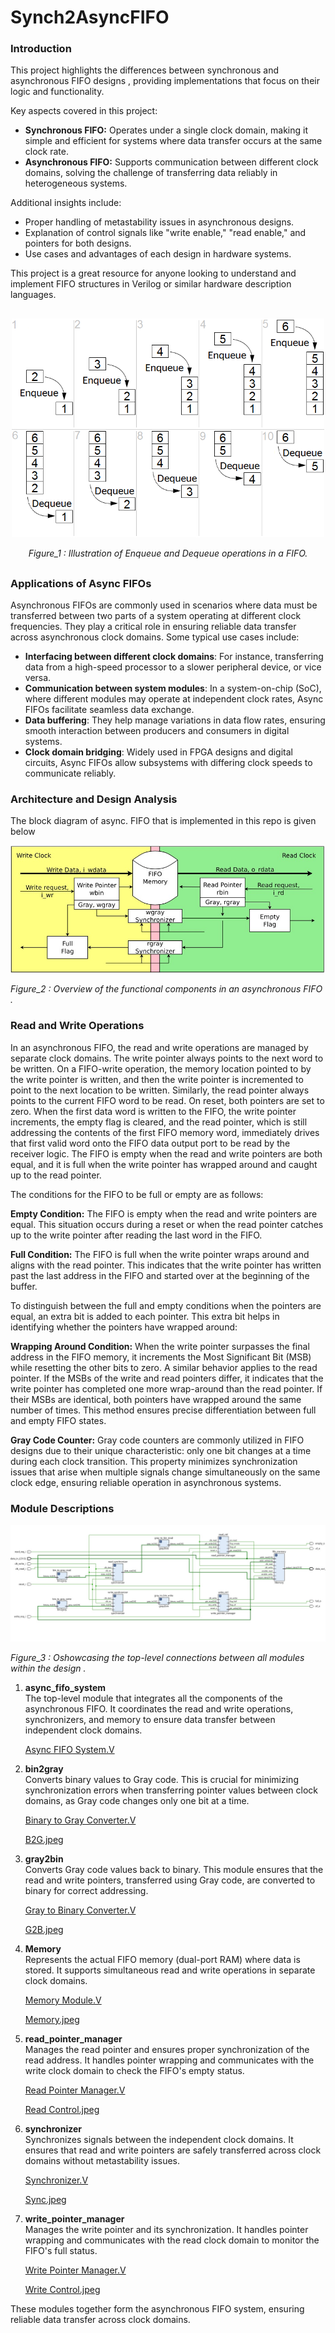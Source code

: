 # Synch2AsyncFIFO
### Introduction 

This project highlights the differences between synchronous and asynchronous FIFO designs , providing implementations that focus on their logic and functionality.  

Key aspects covered in this project:  
- **Synchronous FIFO:** Operates under a single clock domain, making it simple and efficient for systems where data transfer occurs at the same clock rate.  
- **Asynchronous FIFO:** Supports communication between different clock domains, solving the challenge of transferring data reliably in heterogeneous systems.  

Additional insights include:  
- Proper handling of metastability issues in asynchronous designs.  
- Explanation of control signals like "write enable," "read enable," and pointers for both designs.  
- Use cases and advantages of each design in hardware systems.  

This project is a great resource for anyone looking to understand and implement FIFO structures in Verilog or similar hardware description languages.

<div style="text-align: center; margin: 30px 0;">
    <img src="images/Fifo_queue.png" alt="FIFO Queue Operations" width="500">
    <p><i>Figure_1 : Illustration of Enqueue and Dequeue operations in a FIFO.</i></p>
</div>

### Applications of Async FIFOs

Asynchronous FIFOs are commonly used in scenarios where data must be transferred between two parts of a system operating at different clock frequencies. They play a critical role in ensuring reliable data transfer across asynchronous clock domains. Some typical use cases include:

- **Interfacing between different clock domains**: For instance, transferring data from a high-speed processor to a slower peripheral device, or vice versa.
- **Communication between system modules**: In a system-on-chip (SoC), where different modules may operate at independent clock rates, Async FIFOs facilitate seamless data exchange.
- **Data buffering**: They help manage variations in data flow rates, ensuring smooth interaction between producers and consumers in digital systems.
- **Clock domain bridging**: Widely used in FPGA designs and digital circuits, Async FIFOs allow subsystems with differing clock speeds to communicate reliably.

### Architecture and Design Analysis

The block diagram of async. FIFO that is implemented in this repo is given below

![Architecture Diagram](images/FIFO_MOUDLE.jpeg)
 <p><i>Figure_2 : Overview of the functional components in an asynchronous FIFO
.</i></p>

### Read and Write Operations

In an asynchronous FIFO, the read and write operations are managed by separate clock domains. The write pointer always points to the next word to be written. On a FIFO-write operation, the memory location pointed to by the write pointer is written, and then the write pointer is incremented to point to the next location to be written. Similarly, the read pointer always points to the current FIFO word to be read. On reset, both pointers are set to zero. When the first data word is written to the FIFO, the write pointer increments, the empty flag is cleared, and the read pointer, which is still addressing the contents of the first FIFO memory word, immediately drives that first valid word onto the FIFO data output port to be read by the receiver logic. The FIFO is empty when the read and write pointers are both equal, and it is full when the write pointer has wrapped around and caught up to the read pointer.

The conditions for the FIFO to be full or empty are as follows:

**Empty Condition:**
The FIFO is empty when the read and write pointers are equal. This situation occurs during a reset or when the read pointer catches up to the write pointer after reading the last word in the FIFO.

**Full Condition:**
The FIFO is full when the write pointer wraps around and aligns with the read pointer. This indicates that the write pointer has written past the last address in the FIFO and started over at the beginning of the buffer.

To distinguish between the full and empty conditions when the pointers are equal, an extra bit is added to each pointer. This extra bit helps in identifying whether the pointers have wrapped around:

**Wrapping Around Condition:**
When the write pointer surpasses the final address in the FIFO memory, it increments the Most Significant Bit (MSB) while resetting the other bits to zero. A similar behavior applies to the read pointer. If the MSBs of the write and read pointers differ, it indicates that the write pointer has completed one more wrap-around than the read pointer. If their MSBs are identical, both pointers have wrapped around the same number of times. This method ensures precise differentiation between full and empty FIFO states.

**Gray Code Counter:**
Gray code counters are commonly utilized in FIFO designs due to their unique characteristic: only one bit changes at a time during each clock transition. This property minimizes synchronization issues that arise when multiple signals change simultaneously on the same clock edge, ensuring reliable operation in asynchronous systems.

### Module Descriptions

![Architecture Diagram](images/images/RTL_FULL_CHIP.jpeg)
 <p><i>Figure_3 : Oshowcasing the top-level connections between all modules within the design
.</i></p>

1. **async_fifo_system**  
    The top-level module that integrates all the components of the asynchronous FIFO. It coordinates the read and write operations, synchronizers, and memory to ensure data transfer between independent clock 
    domains.

   [Async FIFO System.V](https://github.com/DanielBlayberg/Synch2AsyncFIFO/blob/main/sources_1/new/async_fifo_system.v)

2. **bin2gray**  
    Converts binary values to Gray code. This is crucial for minimizing synchronization errors when transferring pointer values between clock domains, as Gray code changes only one bit at a time.

   [Binary to Gray Converter.V](https://github.com/DanielBlayberg/Synch2AsyncFIFO/blob/main/sources_1/new/bin2gray.v)
   
   [B2G.jpeg](https://raw.githubusercontent.com/DanielBlayberg/Synch2AsyncFIFO/main/images/images/b2g.jpeg)

4. **gray2bin**  
    Converts Gray code values back to binary. This module ensures that the read and write pointers, transferred using Gray code, are converted to binary for correct addressing.

   [Gray to Binary Converter.V](https://github.com/DanielBlayberg/Synch2AsyncFIFO/blob/main/sources_1/new/gray2bin.v)
     
   [G2B.jpeg](https://raw.githubusercontent.com/DanielBlayberg/Synch2AsyncFIFO/main/images/images/g2b.jpeg)

6. **Memory**  
    Represents the actual FIFO memory (dual-port RAM) where data is stored. It supports simultaneous read and write operations in separate clock domains.

    [Memory Module.V](https://github.com/DanielBlayberg/Synch2AsyncFIFO/blob/main/sources_1/new/Memory.v)
   
    [Memory.jpeg](https://raw.githubusercontent.com/DanielBlayberg/Synch2AsyncFIFO/main/images/images/Memory.jpeg)


8. **read_pointer_manager**  
    Manages the read pointer and ensures proper synchronization of the read address. It handles pointer wrapping and communicates with the write clock domain to check the FIFO's empty status.

    [Read Pointer Manager.V](https://github.com/DanielBlayberg/Synch2AsyncFIFO/blob/main/sources_1/new/read_pointer_manager.v)
   
    [Read Control.jpeg](https://raw.githubusercontent.com/DanielBlayberg/Synch2AsyncFIFO/main/images/images/Read_Control.jpeg)

10. **synchronizer**  
    Synchronizes signals between the independent clock domains. It ensures that read and write pointers are safely transferred across clock domains without metastability issues.

    [Synchronizer.V](https://github.com/DanielBlayberg/Synch2AsyncFIFO/blob/main/sources_1/new/syncronaizer.v)
    
    [Sync.jpeg](https://raw.githubusercontent.com/DanielBlayberg/Synch2AsyncFIFO/main/images/images/Sync.jpeg) 

12. **write_pointer_manager**  
    Manages the write pointer and its synchronization. It handles pointer wrapping and communicates with the read clock domain to monitor the FIFO's full status.

    [Write Pointer Manager.V](https://github.com/DanielBlayberg/Synch2AsyncFIFO/blob/main/sources_1/new/write_pointer_manager.v)
     
    [Write Control.jpeg](https://raw.githubusercontent.com/DanielBlayberg/Synch2AsyncFIFO/main/images/images/Write_Control.jpeg)

These modules together form the asynchronous FIFO system, ensuring reliable data transfer across clock domains. 
